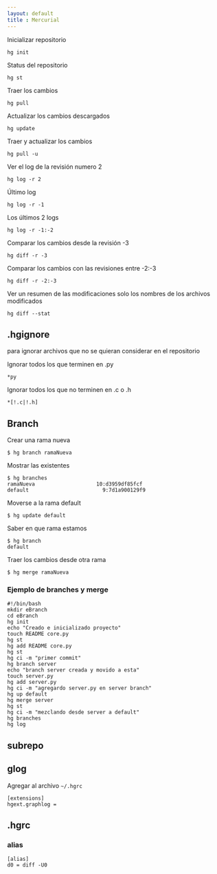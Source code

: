 ```yaml
--- 
layout: default
title : Mercurial
---
```


Inicializar repositorio

	hg init

Status del repositorio

	hg st

Traer los cambios

	hg pull

Actualizar los cambios descargados

	hg update

Traer y actualizar los cambios

	hg pull -u

Ver el log de la revisión numero 2

	hg log -r 2

Último log

	hg log -r -1

Los últimos 2 logs

	hg log -r -1:-2

Comparar los cambios desde la revisión -3

	hg diff -r -3

Comparar los cambios con las revisiones entre -2:-3

	hg diff -r -2:-3

Ver un resumen de las modificaciones solo los nombres de los archivos modificados

	hg diff --stat

## .hgignore
para ignorar archivos que no se quieran considerar en el repositorio

Ignorar todos los que terminen en .py

	*py

Ignorar todos los que no terminen en .c o .h

	*[!.c|!.h]

## Branch

Crear una rama nueva

	$ hg branch ramaNueva

Mostrar las existentes

	$ hg branches
	ramaNueva                    10:d3959df85fcf
	default                        9:7d1a900129f9

Moverse a la rama default

	$ hg update default

Saber en que rama estamos

	$ hg branch
	default

Traer los cambios desde otra rama

	$ hg merge ramaNueva

### Ejemplo de branches y merge

	#!/bin/bash
	mkdir eBranch
	cd eBranch
	hg init
	echo "Creado e inicializado proyecto"
	touch README core.py
	hg st
	hg add README core.py
	hg st
	hg ci -m "primer commit"
	hg branch server
	echo "branch server creada y movido a esta"
	touch server.py
	hg add server.py
	hg ci -m "agregardo server.py en server branch"
	hg up default
	hg merge server
	hg st
	hg ci -m "mezclando desde server a default"
	hg branches
	hg log

## subrepo
## glog

Agregar al archivo `~/.hgrc`

	[extensions]
	hgext.graphlog =

## .hgrc
### alias

	[alias]
	d0 = diff -U0

